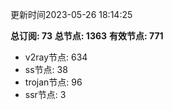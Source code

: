 更新时间2023-05-26 18:14:25

**总订阅: 73**
**总节点: 1363**
**有效节点: 771**
- v2ray节点: 634
- ss节点: 38
- trojan节点: 96
- ssr节点: 3
